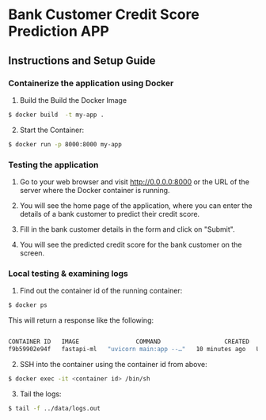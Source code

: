 # Bank Customer Credit Score Prediction APP


## Instructions and Setup Guide

### Containerize the application using Docker

1. Build the Build the Docker Image

```bash
$ docker build  -t my-app .
```

2. Start the Container:

```bash
$ docker run -p 8000:8000 my-app
```

### Testing the application

1. Go to your web browser and visit http://0.0.0.0:8000 or the URL of the server where the Docker container is running.

2. You will see the home page of the application, where you can enter the details of a bank customer to predict their credit score.

3. Fill in the bank customer details in the form and click on "Submit".

4. You will see the predicted credit score for the bank customer on the screen.

### Local testing & examining logs

1. Find out the container id of the running container:

```bash
$ docker ps
```

This will return a response like the following:

```bash

CONTAINER ID   IMAGE                COMMAND                  CREATED         STATUS         PORTS                NAMES
f9b59902e94f   fastapi-ml   "uvicorn main:app --…"   10 minutes ago   Up 10 minutes   0.0.0.0:8000->8000/tcp   brave_liskov

```

2. SSH into the container using the container id from above:

```bash
$ docker exec -it <container id> /bin/sh
```

3. Tail the logs:

```bash
$ tail -f ../data/logs.out

```


